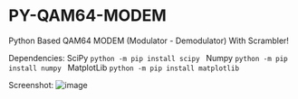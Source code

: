 # PY-QAM64-MODEM
Python Based QAM64 MODEM (Modulator - Demodulator) With Scrambler!

Dependencies: 
  SciPy ```python -m pip install scipy ```
  Numpy ```python -m pip install numpy ```
  MatplotLib ```python -m pip install matplotlib```
  
Screenshot:
![image](https://user-images.githubusercontent.com/58897843/175860838-41ab438c-802c-4789-829f-3367b9e88b63.png)

